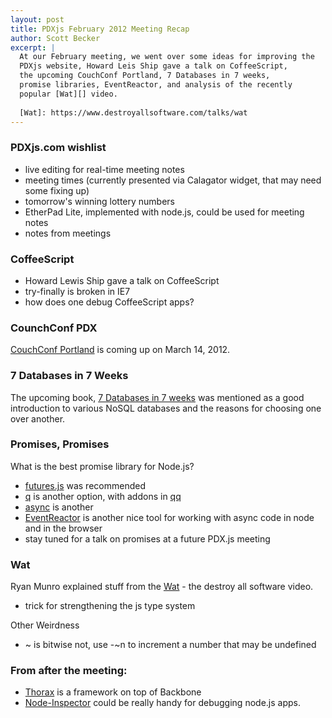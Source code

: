 ```yaml
---
layout: post
title: PDXjs February 2012 Meeting Recap
author: Scott Becker
excerpt: |
  At our February meeting, we went over some ideas for improving the
  PDXjs website, Howard Leis Ship gave a talk on CoffeeScript,
  the upcoming CouchConf Portland, 7 Databases in 7 weeks,
  promise libraries, EventReactor, and analysis of the recently
  popular [Wat][] video.
  
  [Wat]: https://www.destroyallsoftware.com/talks/wat
---
```


### PDXjs.com wishlist

- live editing for real-time meeting notes
- meeting times (currently presented via Calagator widget, that may need some fixing up)
- tomorrow's winning lottery numbers
- EtherPad Lite, implemented with node.js, could be used for meeting notes
- notes from meetings

### CoffeeScript

- Howard Lewis Ship gave a talk on CoffeeScript
- try-finally is broken in IE7
- how does one debug CoffeeScript apps?

### CounchConf PDX

[CouchConf Portland][] is coming up on March 14, 2012.

[CouchConf Portland]: http://www.couchbase.com/couchconf-portland

### 7 Databases in 7 Weeks

The upcoming book, [7 Databases in 7 weeks][] was mentioned
as a good introduction to various NoSQL databases and the reasons for choosing one over another.

[7 Databases in 7 weeks]: http://pragprog.com/book/rwdata/seven-databases-in-seven-weeks

### Promises, Promises

What is the best promise library for Node.js?
- [futures.js][] was recommended
- [q][] is another option, with addons in [qq][]
- [async][] is another
- [EventReactor][] is another nice tool for working with async code in node and in the browser
- stay tuned for a talk on promises at a future PDX.js meeting

[futures.js]: http://coolaj86.info/futures/
[q]: https://github.com/kriskowal/q
[qq]: https://github.com/kriskowal/qq
[async]: https://github.com/caolan/async
[EventReactor]: https://github.com/observing/eventreactor


### Wat

Ryan Munro explained stuff from the [Wat][] - the destroy all software video.
- trick for strengthening the js type system

[Wat]: https://www.destroyallsoftware.com/talks/wat

Other Weirdness
- ~ is bitwise not, use -~n to increment a number that may be undefined

### From after the meeting:

- [Thorax][] is a framework on top of Backbone
- [Node-Inspector][] could be really handy for debugging node.js apps.

[Thorax]: http://walmartlabs.github.com/thorax/
[Node-Inspector]: https://github.com/dannycoates/node-inspector
